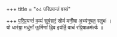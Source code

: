 +++
title = "०८ परिप्रयन्तं वय्यं"

+++
प॒रि॒प्र॒यन्तं॑ व॒य्यं॑ सुषं॒सदं॒ सोमं॑ मनी॒षा अ॒भ्य॑नूषत॒ स्तुभः॑ ।  
यो धार॑या॒ मधु॑माँ ऊ॒र्मिणा॑ दि॒व इय॑र्ति॒ वाचं॑ रयि॒षाळम॑र्त्यः ॥